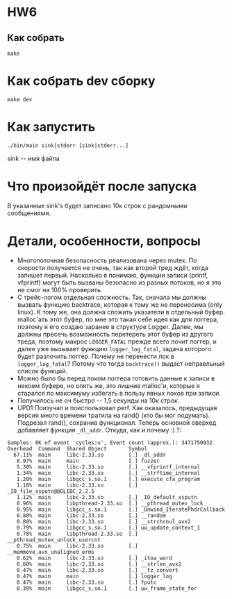 # HW6
## Как собрать
```
make
```
# Как собрать dev сборку
```
make dev
```
# Как запустить
```
./bin/main sink|stderr [sink|stderr...]
```
sink -- имя файла
# Что произойдёт после запуска
В указанные sink's будет записано 10к строк с рандомными сообщениями.
# Детали, особенности, вопросы
* Многопоточная безопасность реализована через mutex. По скорости получается
не очень, так как второй тред ждёт, когда запишет первый. Насколько я понимаю,
функции записи (printf, vfprintf) могут быть вызваны безопасно из разных
потоков, но я это не смог на 100% проверить.
* С трейс-логом отдельная сложность. Так, сначала мы должны вызвать функцию
backtrace, которая к тому же не переносима (only linux). К тому же, она
должна сложить указатели в отдельный буфер. malloc'ать этот буфер, по мне
это такая себе идея как для логгера, поэтому я его создаю заранее в структуре
Logger. Далее, мы должны пресечь возможность перетереть этот буфер из другого
треда, поэтому макрос `LOGGER_FATAL` прежде всего лочит логгер, и далее уже
вызывает функцию `logger_log_fatal`, задача которого будет разлочить логгер.
Почему не перенести лок в `logger_log_fatal`? Потому что тогда `backtrace()`
выдаст неправльный список функций.
* Можно было бы перед локом логгера готовить данные к записи в некоем буфере,
но опять же, это лишние malloc'и, которые я старался по максимуму избегать в
пользу явных локов при записи.
* Получилось не оч быстро -- 1,5 секунды на 10к строк.
* UPD1 Поизучал и поиспользовал perf. Как оказалось, предыдущая версия много
времени тратила на rand() (кто бы мог подумать). Подрезал rand(), сохранив
функционал. Теперь основной оверхед добавляет функция `_dl_addr`. Откуда,
как и почему :) ?:
```
Samples: 6K of event 'cycles:u', Event count (approx.): 3471750932
Overhead  Command  Shared Object       Symbol
  67.11%  main     libc-2.33.so        [.] _dl_addr
   8.97%  main     main                [.] fuzzer
   5.30%  main     libc-2.33.so        [.] __vfprintf_internal
   1.34%  main     libc-2.33.so        [.] __strftime_internal
   1.20%  main     libgcc_s.so.1       [.] execute_cfa_program
   1.18%  main     libc-2.33.so        [.] _IO_file_xsputn@@GLIBC_2.2.5
   1.12%  main     libc-2.33.so        [.] _IO_default_xsputn
   0.96%  main     libpthread-2.33.so  [.] __pthread_mutex_lock
   0.95%  main     libgcc_s.so.1       [.] _Unwind_IteratePhdrCallback
   0.88%  main     libc-2.33.so        [.] __random
   0.80%  main     libc-2.33.so        [.] __strchrnul_avx2
   0.79%  main     libgcc_s.so.1       [.] uw_update_context_1
   0.78%  main     libpthread-2.33.so  [.] __pthread_mutex_unlock_usercnt
   0.75%  main     libc-2.33.so        [.] __memmove_avx_unaligned_erms
   0.62%  main     libc-2.33.so        [.] _itoa_word
   0.60%  main     libc-2.33.so        [.] __strlen_avx2
   0.47%  main     libc-2.33.so        [.] __tz_convert
   0.47%  main     main                [.] logger_log
   0.47%  main     libc-2.33.so        [.] fputc
   0.39%  main     libgcc_s.so.1       [.] uw_frame_state_for
```
